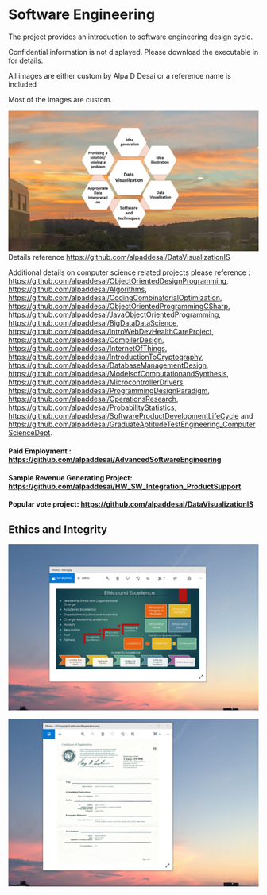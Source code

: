 # Software Engineering

The project provides an introduction to software engineering design cycle. 

Confidential information is not displayed. Please download the executable in for details. 

All images are either custom by Alpa D Desai or a reference name is included 

Most of the images are custom.

![image](DataVisualization.jpg)
Details reference https://github.com/alpaddesai/DataVisualizationIS

Additional details on computer science related projects please reference : https://github.com/alpaddesai/ObjectOrientedDesignProgramming, https://github.com/alpaddesai/Algorithms, https://github.com/alpaddesai/CodingCombinatorialOptimization, https://github.com/alpaddesai/ObjectOrientedProgrammingCSharp, https://github.com/alpaddesai/JavaObjectOrientedProgramming, https://github.com/alpaddesai/BigDataDataScience, https://github.com/alpaddesai/IntroWebDevHealthCareProject, https://github.com/alpaddesai/CompilerDesign,  https://github.com/alpaddesai/InternetOfThings, https://github.com/alpaddesai/IntroductionToCryptography, https://github.com/alpaddesai/DatabaseManagementDesign, https://github.com/alpaddesai/ModelsofComputationandSynthesis, https://github.com/alpaddesai/MicrocontrollerDrivers, https://github.com/alpaddesai/ProgrammingDesignParadigm, https://github.com/alpaddesai/OperationsResearch, https://github.com/alpaddesai/ProbabilityStatistics, https://github.com/alpaddesai/SoftwareProductDevelopmentLifeCycle and https://github.com/alpaddesai/GraduateAptitudeTestEngineering_ComputerScienceDept. 

#### Paid Employment : https://github.com/alpaddesai/AdvancedSoftwareEngineering
#### Sample Revenue Generating Project: https://github.com/alpaddesai/HW_SW_Integration_ProductSupport
#### Popular vote project: https://github.com/alpaddesai/DataVisualizationIS

## Ethics and Integrity
![image](EthicsandExcellence.png)

![image](USCopyrightCertificate.png)

